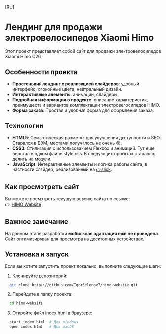 [RU]

# Лендинг для продажи электровелосипедов Xiaomi Himo

Этот проект представляет собой сайт для продажи электровелосипедов Xiaomi Himo C26.

## Особенности проекта
- **Простенький лендинг с реализацией слайдеров**: удобный интерфейс, спокойные цвета, нейтральный дизайн.
- **Интерактивные элементы**: анимации, слайдеры.
- **Подробная информация о продукте**: описание характеристик, преимуществ и вариантов комплектации электровелосипедов HIMO.
- **Форма заказа**: Простая и удобная форма для оформления заказа.

## Технологии
- **HTML5**: Семантическая разметка для улучшения доступности и SEO. Старался в БЭМ, местами получилось не очень 😢.
- **CSS3**: Стилизация с использованием Flexbox и анимаций. Тут еще верстал в одном файле style.css. В следующих проектах стараюсь делить на модули. 
- **JavaScript**: Интерактивные элементы и логика работы сайта, в частности слайдер, реализованный на [👉slick](https://kenwheeler.github.io/slick/).

## Как просмотреть сайт
Вы можете посмотреть текущую версию сайта по ссылке:  
👉 [HIMO Website](https://igorzelenov7.github.io/himo-website/?radio=on#)

## Важное замечание
На данном этапе разработки **мобильная адаптация ещё не проведена**. Сайт оптимизирован для просмотра на десктопных устройствах.

## Установка и запуск
Если вы хотите запустить проект локально, выполните следующие шаги:

1. Клонируйте репозиторий:
```bash
  git clone https://github.com/IgorZelenov7/himo-website.git
```

2. Перейдите в папку проекта:
```bash
  cd himo-website
```

3. Откройте файл index.html в браузере:
```bash
  start index.html  # Для Windows
  open index.html   # Для macOS
```
